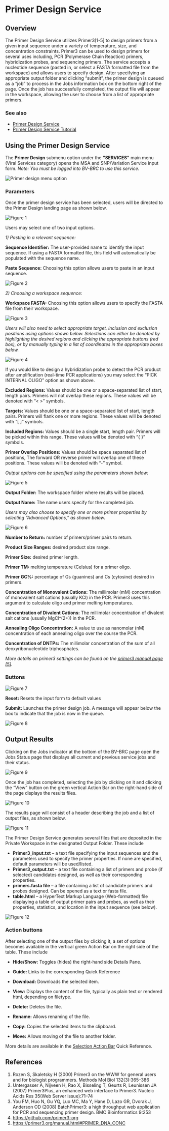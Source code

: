 # Primer Design Service

## Overview
The Primer Design Service utilizes Primer3[1-5] to design primers from a given input sequence under a variety of temperature, size, and concentration constraints. Primer3 can be used to design primers for several uses including, PCR (Polymerase Chain Reaction) primers, hybridization probes, and sequencing primers. The service accepts a nucleotide sequence (pasted in, or select a FASTA formatted file from the workspace) and allows users to specify design. After specifying an appropriate output folder and clicking “submit”, the primer design is queued as a “job” to process in the Jobs information box on the bottom right of the page. Once the job has successfully completed, the output file will appear in the workspace, allowing the user to choose from a list of appropriate primers. 

### See also
* [Primer Design Service](https://beta.bv-brc.org/app/PrimerDesign)
* [Primer Design Service Tutorial](../tutorial/primer_design.html)

## Using the Primer Design Service

The **Primer Design** submenu option under the **"SERVICES"** main menu (Viral Services category) opens the MSA and SNP/Variation Service input form. *Note: You must be logged into BV-BRC to use this service.*

![Primer design menu option](../images/bv_services_menu.png) 

### Parameters

Once the primer design service has been selected, users will be directed to the Primer Design landing page as shown below. 

![Figure 1](../images/primer_Picture1.png "Figure 1") 

Users may select one of two input options. 

*1\) Pasting in a relevant sequence:* 

**Sequence Identifier:** The user-provided name to identify the input sequence. If using a FASTA formatted file, this field will automatically be populated with the sequence name. 

**Paste Sequence:** Choosing this option allows users to paste in an input sequence. 

![Figure 2](../images/primer_Picture2.png "Figure 2")

*2\) Choosing a workspace sequence:*

**Workspace FASTA:** Choosing this option allows users to specify the FASTA file from their workspace. 

![Figure 3](../images/primer_Picture3.png "Figure 3")

*Users will also need to select appropriate target, inclusion and exclusion positions using options shown below. Selections can either be denoted by highlighting the desired regions and clicking the appropriate buttons (red box), or by manually typing in a list of coordinates in the appropriate boxes below.* 

![Figure 4](../images/primer_Picture4.png "Figure 4")

If you would like to design a hybridization probe to detect the PCR product after amplification (real-time PCR applications) you may select the “PICK INTERNAL OLIGO” option as shown above. 

**Excluded Regions:** Values should be one or a space-separated list of start, length pairs. Primers will not overlap these regions. These values will be denoted with “< >” symbols.

**Targets:** Values should be one or a space-separated list of start, length pairs. Primers will flank one or more regions. These values will be denoted with “[ ]” symbols.

**Included Regions:** Values should be a single start, length pair. Primers will be picked within this range. These values will be denoted with “{ }” symbols.

**Primer Overlap Positions:** Values should be space separated list of positions, The forward OR reverse primer will overlap one of these positions. These values will be denoted with “-” symbol. 

*Output options can be specified using the parameters shown below:*  

![Figure 5](../images/primer_Picture5.png "Figure 5")

**Output Folder:** The workspace folder where results will be placed.

**Output Name:** The name users specify for the completed job. 

  *Users may also choose to specify one or more primer properties by selecting “Advanced Options,” as shown below.*

![Figure 6](../images/primer_Picture6.png "Figure 6")

**Number to Return:** number of primers/primer pairs to return.

**Product Size Ranges:** desired product size range.

**Primer Size:** desired primer length. 

**Primer TM:** melting temperature (Celsius) for a primer oligo.  

**Primer GC%:** percentage of Gs (guanines) and Cs (cytosine) desired in primers.

**Concentration of Monovalent Cations:** The millimolar (mM) concentration of monovalent salt cations (usually KCl) in the PCR. Primer3 uses this argument to calculate oligo and primer melting temperatures.

**Concentration of Divalent Cations:** The millimolar concentration of divalent salt cations (usually MgCl^(2+)) in the PCR.

**Annealing Oligo Concentration:** A value to use as nanomolar (nM) concentration of each annealing oligo over the course the PCR.

**Concentration of DNTPs:** The millimolar concentration of the sum of all deoxyribonucleotide triphosphates.

*More details on primer3 settings can be found on the [primer3 manual page [5]](https://primer3.org/manual.html#PRIMER_DNA_CONC).* 

### Buttons

![Figure 7](../images/primer_Picture7.png "Figure 7")

**Reset:** Resets the input form to default values

**Submit:** Launches the primer design job. A message will appear below the box to indicate that the job is now in the queue. 

![Figure 8](../images/primer_Picture8.png "Figure 8")

## Output Results

Clicking on the Jobs indicator at the bottom of the BV-BRC page open the Jobs Status page that displays all current and previous service jobs and their status. 

![Figure 9](../images/primer_Picture9.png "Figure 9")

Once the job has completed, selecting the job by clicking on it and clicking the “View” button on the green vertical Action Bar on the right-hand side of the page displays the results files. 

![Figure 10](../images/primer_Picture10.png "Figure 10")

The results page will consist of a header describing the job and a list of output files, as shown below. 

![Figure 11](../images/primer_Picture11.png "Figure 11")

The Primer Design Service generates several files that are deposited in the Private Workspace in the designated Output Folder. These include

* **Primer3_input.txt** – a text file specifying the input sequences and the parameters used to specify the primer properties. If none are specified, default parameters will be used/listed. 
* **Primer3_output.txt** – a text file containing a list of primers and probe (if selected) candidates designed, as well as their corresponding properties. 
* **primers.fasta file** – a file containing a list of candidate primers and probes designed. Can be opened as a text or fasta file. 
* **table.html** – a HyperText Markup Language (Web-formatted) file displaying a table of output primer pairs and probes, as well as their properties, statistics, and location in the input sequence (see below). 
 

![Figure 12](../images/primer_Picture12.png "Figure 12")

### Action buttons

After selecting one of the output files by clicking it, a set of options becomes available in the vertical green Action Bar on the right side of the table. These include

* **Hide/Show:** Toggles (hides) the right-hand side Details Pane.

* **Guide:** Links to the corresponding Quick Reference

* **Download:** Downloads the selected item.

* **View:** Displays the content of the file, typically as plain text or rendered html, depending on filetype.

* **Delete:** Deletes the file.

* **Rename:** Allows renaming of the file.

* **Copy:** Copies the selected items to the clipboard.

* **Move:** Allows moving of the file to another folder.

More details are available in the [Selection Action Bar](../action_bar.html) Quick Reference.

## References

1.	Rozen S, Skaletsky H (2000) Primer3 on the WWW for general users and for biologist programmers. Methods Mol Biol 132(3):365–386
2.	Untergasser A, Nijveen H, Rao X, Bisseling T, Geurts R, Leunissen JA (2007) Primer3Plus, an enhanced web interface to Primer3. Nucleic Acids Res 35(Web Server issue):71–74
3.	You FM, Huo N, Gu YQ, Luo MC, Ma Y, Hane D, Lazo GR, Dvorak J, Anderson OD (2008) BatchPrimer3: a high throughput web application for PCR and sequencing primer design. BMC Bioinformatics 9:253
4.	https://github.com/primer3-org
5.	https://primer3.org/manual.html#PRIMER_DNA_CONC
